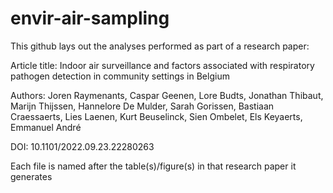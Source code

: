 # envir-air-sampling

This github lays out the analyses performed as part of a research paper:

Article title: Indoor air surveillance and factors associated with respiratory pathogen detection in community settings in Belgium

Authors: Joren Raymenants, Caspar Geenen, Lore Budts, Jonathan Thibaut, Marijn Thijssen, Hannelore De Mulder, Sarah Gorissen, Bastiaan Craessaerts, Lies Laenen, Kurt Beuselinck, Sien Ombelet, Els Keyaerts, Emmanuel André

DOI:  10.1101/2022.09.23.22280263

Each file is named after the table(s)/figure(s) in that research paper it generates
